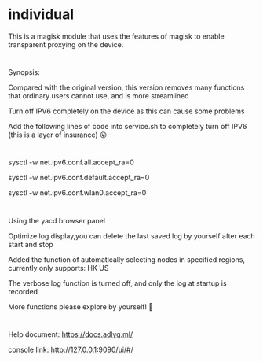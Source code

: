 # individual
This is a magisk module that uses the features of magisk to enable transparent proxying on the device.

#
Synopsis:

Compared with the original version, this version removes many functions that ordinary users cannot use, and is more streamlined

Turn off IPV6 completely on the device as this can cause some problems

Add the following lines of code into service.sh to completely turn off IPV6 (this is a layer of insurance) 😜

#

sysctl -w net.ipv6.conf.all.accept_ra=0

sysctl -w net.ipv6.conf.default.accept_ra=0

sysctl -w net.ipv6.conf.wlan0.accept_ra=0


#

Using the yacd browser panel

Optimize log display,you can delete the last saved log by yourself after each start and stop

Added the function of automatically selecting nodes in specified regions, currently only supports: HK US

The verbose log function is turned off, and only the log at startup is recorded

More functions please explore by yourself! 🥰

#
Help document: https://docs.adlyq.ml/

console link: http://127.0.0.1:9090/ui/#/

